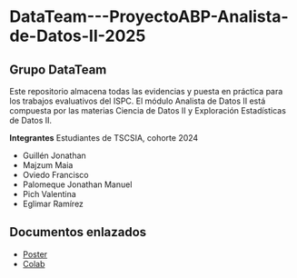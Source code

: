 # DataTeam---ProyectoABP-Analista-de-Datos-II-2025

## Grupo DataTeam
Este repositorio almacena todas las evidencias y puesta en práctica para los trabajos evaluativos del ISPC. El módulo Analista de Datos II está compuesta por las materias Ciencia de Datos II y Exploración Estadísticas de Datos II.

**Integrantes**
Estudiantes de TSCSIA, cohorte 2024
- Guillén Jonathan
- Majzum Maia  
- Oviedo Francisco
- Palomeque Jonathan  Manuel
- Pich Valentina  
- Eglimar Ramírez  

## Documentos enlazados

- [Poster](https://www.canva.com/design/DAG2FV4sMgs/MEIqmACiuu0u4NGVis_K-Q/edit)
- [Colab](https://colab.research.google.com/drive/1bKlmZl3RpoF4L5szbchq_R0jUaeawgvE?usp=sharing) 
